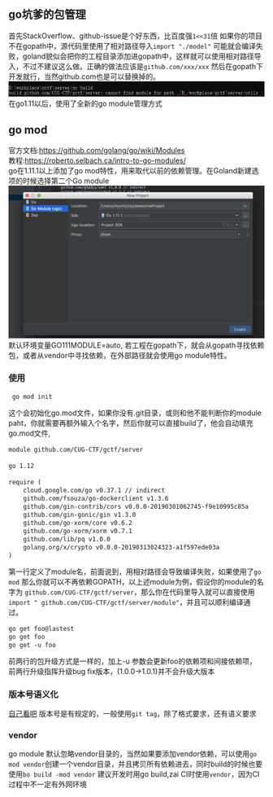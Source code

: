 ## go坑爹的包管理
首先StackOverflow、github-issue是个好东西，比百度强`1<<31`倍
如果你的项目不在gopath中，源代码里使用了相对路径导入`import "./model"` 可能就会编译失败，goland貌似会把你的工程目录添加进gopath中，这样就可以使用相对路径导入，不过不建议这么做。正确的做法应该是`github.com/xxx/xxx` 然后在gopath下开发就行，当然github.com也是可以替换掉的。
![编译失败](2019-03-20-17-25-40.png)
在go1.11以后，使用了全新的go module管理方式

## go mod
官方文档:https://github.com/golang/go/wiki/Modules  
教程:https://roberto.selbach.ca/intro-to-go-modules/  
go在1.11.1以上添加了go mod特性，用来取代以前的依赖管理。在Goland新建选项的时候选择第二个Go module
![gomod](2019-03-20-17-20-14.png)
默认环境变量GO111MODULE=auto, 若工程在gopath下，就会从gopath寻找依赖包，或者从vendor中寻找依赖，在外部路径就会使用go module特性。

### 使用

     go mod init   
这个会初始化go.mod文件，如果你没有.git目录，或则和他不能判断你的module paht，你就需要再额外输入个名字，然后你就可以直接build了，他会自动填充go.mod文件,
```
module github.com/CUG-CTF/gctf/server

go 1.12

require (
	cloud.google.com/go v0.37.1 // indirect
	github.com/fsouza/go-dockerclient v1.3.6
	github.com/gin-contrib/cors v0.0.0-20190301062745-f9e10995c85a
	github.com/gin-gonic/gin v1.3.0
	github.com/go-xorm/core v0.6.2
	github.com/go-xorm/xorm v0.7.1
	github.com/lib/pq v1.0.0
	golang.org/x/crypto v0.0.0-20190313024323-a1f597ede03a
)

```
第一行定义了module名，前面说到，用相对路径会导致编译失败，如果使用了`go mod` 那么你就可以不再依赖GOPATH，以上述module为例，假设你的module的名字为 `github.com/CUG-CTF/gctf/server`，那么你在代码里导入就可以直接使用`import " github.com/CUG-CTF/gctf/server/module"`，并且可以顺利编译通过。

    go get foo@lastest
    go get foo
    go get -u foo
前两行的包升级方式是一样的，加上-u 参数会更新foo的依赖项和间接依赖项，
前两行升级指挥升级bug fix版本，(1.0.0->1.0.1)并不会升级大版本
### 版本号语义化
[自己看吧](https://github.com/golang/go/wiki/Modules#semantic-import-versioning) 版本号是有规定的，一般使用`git tag`，除了格式要求，还有语义要求
### vendor
go module 默认忽略vendor目录的，当然如果要添加vendor依赖，可以使用`go mod vendor`创建一个vendor目录，并且拷贝所有依赖进去，同时build的时候也要使用`bo build -mod vendor`
建议开发时用go build,zai CI时使用`vendor`，因为CI过程中不一定有外网环境

